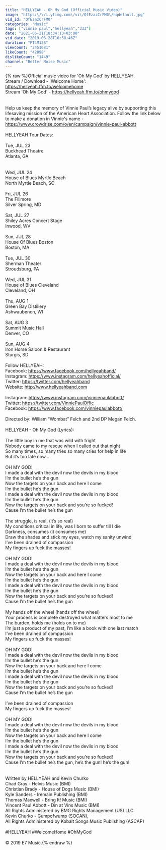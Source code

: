 ```yaml
---
title: "HELLYEAH - Oh My God (Official Music Video)"
image: "https:\/\/i.ytimg.com\/vi\/QfEzazCrFM0\/hqdefault.jpg"
vid_id: "QfEzazCrFM0"
categories: "Music"
tags: ["vinnie paul","hellyeah","333"]
date: "2021-06-21T18:34:13+03:00"
vid_date: "2019-06-28T10:58:46Z"
duration: "PT4M13S"
viewcount: "2451681"
likeCount: "42898"
dislikeCount: "1449"
channel: "Better Noise Music"
---
```

{% raw %}Official music video for 'Oh My God' by HELLYEAH.<br />Stream / Download - 'Welcome Home': <a rel="nofollow" target="blank" href="https://hellyeah.ffm.to/welcomehome">https://hellyeah.ffm.to/welcomehome</a><br />Stream 'Oh My God' - <a rel="nofollow" target="blank" href="https://hellyeah.ffm.to/ohmygod">https://hellyeah.ffm.to/ohmygod</a><br /><br /><br />Help us keep the memory of Vinnie Paul’s legacy alive by supporting this lifesaving mission of the American Heart Association. Follow the link below to make a donation in Vinnie's name - <a rel="nofollow" target="blank" href="https://www.crowdrise.com/o/en/campaign/vinnie-paul-abbott">https://www.crowdrise.com/o/en/campaign/vinnie-paul-abbott</a><br /><br />HELLYEAH Tour Dates:<br /><br />Tue, JUL 23<br />Buckhead Theatre<br />Atlanta, GA<br /><br /><br />Wed, JUL 24<br />House of Blues Myrtle Beach<br />North Myrtle Beach, SC<br /><br />Fri, JUL 26<br />The Fillmore<br />Silver Spring, MD<br /><br />Sat, JUL 27<br />Shiley Acres Concert Stage<br />Inwood, WV<br /><br />Sun, JUL 28<br />House Of Blues Boston<br />Boston, MA<br /><br />Tue, JUL 30<br />Sherman Theater<br />Stroudsburg, PA<br /><br />Wed, JUL 31<br />House of Blues Cleveland<br />Cleveland, OH<br /><br />Thu, AUG 1<br />Green Bay Distillery<br />Ashwaubenon, WI<br /><br />Sat, AUG 3<br />Summit Music Hall<br />Denver, CO<br /><br />Sun, AUG 4<br />Iron Horse Saloon &amp; Restaurant<br />Sturgis, SD<br /><br />Follow HELLYEAH:<br />Facebook: <a rel="nofollow" target="blank" href="https://www.facebook.com/hellyeahband/">https://www.facebook.com/hellyeahband/</a><br />Instagram: <a rel="nofollow" target="blank" href="https://www.instagram.com/hellyeahofficial/">https://www.instagram.com/hellyeahofficial/</a><br />Twitter: <a rel="nofollow" target="blank" href="https://twitter.com/hellyeahband">https://twitter.com/hellyeahband</a><br />Website: <a rel="nofollow" target="blank" href="http://www.hellyeahband.com">http://www.hellyeahband.com</a><br /><br />Instagram: <a rel="nofollow" target="blank" href="https://www.instagram.com/vinniepaulabbott/">https://www.instagram.com/vinniepaulabbott/</a><br />Twitter: <a rel="nofollow" target="blank" href="https://twitter.com/VinniePaulOffic">https://twitter.com/VinniePaulOffic</a><br />Facebook: <a rel="nofollow" target="blank" href="https://www.facebook.com/vinniepaulabbott/">https://www.facebook.com/vinniepaulabbott/</a><br /><br />Directed by: William “Wombat” Felch and 2nd DP Megan Felch.<br /><br />HELLYEAH - Oh My God (Lyrics):<br /><br />The little boy in me that was wild with fright<br />Nobody came to my rescue when I called out that night<br />So many times, so many tries so many cries for help in life<br />But it’s too late now…<br /><br />OH MY GOD!<br />I made a deal with the devil now the devils in my blood<br />I’m the bullet he’s the gun<br />Now the targets on your back and here I come<br />I’m the bullet he’s the gun<br />I made a deal with the devil now the devils in my blood<br />I’m the bullet he’s the gun<br />Now the targets on your back and you’re so fucked!<br />Cause I’m the bullet he’s the gun<br /><br />The struggle, is real, (it’s so real)<br />My conditions critical in life, was I born to suffer till I die<br />Darkness, consumes (it consumes me)<br />Draw the shades and stick my eyes, watch my sanity unwind<br />I’ve been drained of compassion<br />My fingers up fuck the masses!<br /><br />OH MY GOD!<br />I made a deal with the devil now the devils in my blood<br />I’m the bullet he’s the gun<br />Now the targets on your back and here I come<br />I’m the bullet he’s the gun<br />I made a deal with the devil now the devils in my blood<br />I’m the bullet he’s the gun<br />Now the targets on your back and you’re so fucked!<br />Cause I’m the bullet he’s the gun<br /><br />My hands off the wheel (hands off the wheel)<br />Your process is complete destroyed what matters most to me<br />The burden, holds me (holds on to me)<br />I’m just a product of my past, I’m like a book with one last match<br />I’ve been drained of compassion <br />My fingers up fuck the masses!<br /><br />OH MY GOD!<br />I made a deal with the devil now the devils in my blood<br />I’m the bullet he’s the gun<br />Now the targets on your back and here I come<br />I’m the bullet he’s the gun<br />I made a deal with the devil now the devils in my blood<br />I’m the bullet he’s the gun<br />Now the targets on your back and you’re so fucked!<br />Cause I’m the bullet he’s the gun<br /><br />I’ve been drained of compassion <br />My fingers up fuck the masses!<br /><br />OH MY GOD!<br />I made a deal with the devil now the devils in my blood<br />I’m the bullet he’s the gun<br />Now the targets on your back and here I come<br />I’m the bullet he’s the gun<br />I made a deal with the devil now the devils in my blood<br />I’m the bullet he’s the gun<br />Now the targets on your back and you’re so fucked!<br />Cause I’m the bullet he’s the gun, he’s the gun! he’s the gun!<br /><br /><br />Written by HELLYEAH and Kevin Churko<br />Chad Gray - Helvis Music (BMI) <br />Christian Brady - House of Dogs Music (BMI) <br />Kyle Sanders - Iremain Publishing (BMI) <br />Thomas Maxwell - Bring It! Music (BMI)<br />Vincent Paul Abbott - Din at Vins Music (BMI) <br />All Rights Administered by BMG Rights Management (US) LLC<br />Kevin Churko - Gumpofwump (SOCAN), <br />All Rights Administered by Kobalt Songs Music Publishing (ASCAP)<br /><br />#HELLYEAH #WelcomeHome #OhMyGod<br /><br />© 2019 E7 Music.{% endraw %}
